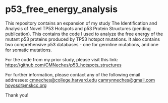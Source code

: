 # p53_free_energy_analysis
This repository contains an expansion of my study The Identification and Analysis of Novel TP53 Hotspots and p53 Protein Structures (pending publication).  This contains the code I used to analyze the free energy of the mutant p53 proteins produced by TP53 hotspot mutations.  It also contains two comprehensive p53 databases - one for germline mutations, and one for somatic mutations.

For the code from my prior study, please visit this link:  https://github.com/CMNeches/p53_hotspots_structures

For further information, please contact any of the following email addresses:
cmneches@college.harvard.edu
camrynneches@gmail.com
hoyosd@mskcc.org

Thank you!
